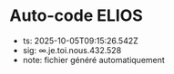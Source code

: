 # Auto-code ELIOS
- ts: 2025-10-05T09:15:26.542Z
- sig: ∞.je.toi.nous.432.528
- note: fichier généré automatiquement